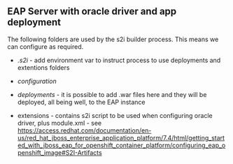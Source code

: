 ## EAP Server with oracle driver and app deployment

The following folders are used by the s2i builder process. This means we can configure as required.

*  *.s2i* - add environment var to instruct process to use deployments and extentions folders

*  *configuration*

*  *deployments* - it is possible to add .war files here and they will be deployed, all being well, to the EAP instance

* extensions - contains s2i script to be used when configuring oracle driver, plus module.xml - see https://access.redhat.com/documentation/en-us/red_hat_jboss_enterprise_application_platform/7.4/html/getting_started_with_jboss_eap_for_openshift_container_platform/configuring_eap_openshift_image#S2I-Artifacts




